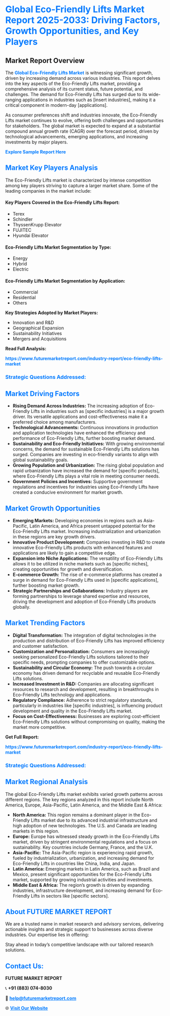<h1 style="color: #007BFF;">Global Eco-Friendly Lifts Market Report 2025-2033: Driving Factors, Growth Opportunities, and Key Players</h1>

<section id="overview">
<h2>Market Report Overview</h2>
<p>The <a href="https://www.futuremarketreport.com/industry-report/eco-friendly-lifts-market" style="color: #007BFF; text-decoration: none;"><strong>Global Eco-Friendly Lifts Market</strong></a> is witnessing significant growth, driven by increasing demand across various industries. This report delves into the key aspects of the Eco-Friendly Lifts market, providing a comprehensive analysis of its current status, future potential, and challenges. The demand for Eco-Friendly Lifts has surged due to its wide-ranging applications in industries such as [insert industries], making it a critical component in modern-day [applications].</p>
<p>As consumer preferences shift and industries innovate, the Eco-Friendly Lifts market continues to evolve, offering both challenges and opportunities for stakeholders. The global market is expected to expand at a substantial compound annual growth rate (CAGR) over the forecast period, driven by technological advancements, emerging applications, and increasing investments by major players.</p>
</section>

<section id="overview">
<p><a href="https://www.futuremarketreport.com/request-sample/reportId=29311" style="color: #007BFF; text-decoration: none;"><strong>Explore Sample Report Here</strong></a></p>
</section>

<section id="key-players">
<h2 style="color: #007BFF;">Market Key Players Analysis</h2>
<p>The Eco-Friendly Lifts market is characterized by intense competition among key players striving to capture a larger market share. Some of the leading companies in the market include:</p>
<h4>Key Players Covered in the Eco-Friendly Lifts Report:</h4>
<ul><li>Terex</li><li>Schindler</li><li>ThyssenKrupp Elevator</li><li>FUJITEC</li><li>Hyundai Elevator</li></ul>
<h4>Eco-Friendly Lifts Market Segmentation by Type:</h4>
<ul><li>Energy</li><li>Hybrid</li><li>Electric</li></ul>

<h4>Eco-Friendly Lifts Market Segmentation by Application:</h4>
<ul><li>Commercial</li><li>Residential</li><li>Others</li></ul>
<p><strong>Key Strategies Adopted by Market Players:</strong></p>
<ul>
<li>Innovation and R&D</li>
<li>Geographical Expansion</li>
<li>Sustainability Initiatives</li>
<li>Mergers and Acquisitions</li>
</ul>
</section>

<section>
<p><strong>Read Full Analysis: </strong></p><a href="https://www.futuremarketreport.com/industry-report/eco-friendly-lifts-market" style="color: #007BFF; text-decoration: none;"><strong>https://www.futuremarketreport.com/industry-report/eco-friendly-lifts-market</strong></a>
<h3 style="color: #007BFF;">Strategic Questions Addressed:</h3>
</section>

<section id="driving-factors">
<h2 style="color: #007BFF;">Market Driving Factors</h2>
<ul>
<li><strong>Rising Demand Across Industries:</strong> The increasing adoption of Eco-Friendly Lifts in industries such as [specific industries] is a major growth driver. Its versatile applications and cost-effectiveness make it a preferred choice among manufacturers.</li>
<li><strong>Technological Advancements:</strong> Continuous innovations in production and application technologies have enhanced the efficiency and performance of Eco-Friendly Lifts, further boosting market demand.</li>
<li><strong>Sustainability and Eco-Friendly Initiatives:</strong> With growing environmental concerns, the demand for sustainable Eco-Friendly Lifts solutions has surged. Companies are investing in eco-friendly variants to align with global sustainability goals.</li>
<li><strong>Growing Population and Urbanization:</strong> The rising global population and rapid urbanization have increased the demand for [specific products], where Eco-Friendly Lifts plays a vital role in meeting consumer needs.</li>
<li><strong>Government Policies and Incentives:</strong> Supportive government regulations and incentives for industries using Eco-Friendly Lifts have created a conducive environment for market growth.</li>
</ul>
</section>

<section id="growth-opportunities">
<h2 style="color: #007BFF;">Market Growth Opportunities</h2>
<ul>
<li><strong>Emerging Markets:</strong> Developing economies in regions such as Asia-Pacific, Latin America, and Africa present untapped potential for the Eco-Friendly Lifts market. Increasing industrialization and urbanization in these regions are key growth drivers.</li>
<li><strong>Innovative Product Development:</strong> Companies investing in R&D to create innovative Eco-Friendly Lifts products with enhanced features and applications are likely to gain a competitive edge.</li>
<li><strong>Expansion into Niche Applications:</strong> The versatility of Eco-Friendly Lifts allows it to be utilized in niche markets such as [specific niches], creating opportunities for growth and diversification.</li>
<li><strong>E-commerce Growth:</strong> The rise of e-commerce platforms has created a surge in demand for Eco-Friendly Lifts used in [specific applications], further boosting market growth.</li>
<li><strong>Strategic Partnerships and Collaborations:</strong> Industry players are forming partnerships to leverage shared expertise and resources, driving the development and adoption of Eco-Friendly Lifts products globally.</li>
</ul>
</section>

<section id="trending-factors">
<h2 style="color: #007BFF;">Market Trending Factors</h2>
<ul>
<li><strong>Digital Transformation:</strong> The integration of digital technologies in the production and distribution of Eco-Friendly Lifts has improved efficiency and customer satisfaction.</li>
<li><strong>Customization and Personalization:</strong> Consumers are increasingly seeking personalized Eco-Friendly Lifts solutions tailored to their specific needs, prompting companies to offer customizable options.</li>
<li><strong>Sustainability and Circular Economy:</strong> The push towards a circular economy has driven demand for recyclable and reusable Eco-Friendly Lifts solutions.</li>
<li><strong>Increased Investment in R&D:</strong> Companies are allocating significant resources to research and development, resulting in breakthroughs in Eco-Friendly Lifts technology and applications.</li>
<li><strong>Regulatory Compliance:</strong> Adherence to strict regulatory standards, particularly in industries like [specific industries], is influencing product development and quality in the Eco-Friendly Lifts market.</li>
<li><strong>Focus on Cost-Effectiveness:</strong> Businesses are exploring cost-efficient Eco-Friendly Lifts solutions without compromising on quality, making the market more competitive.</li>
</ul>
</section>

<section>
<p><strong>Get Full Report: </strong></p><a href="https://www.futuremarketreport.com/industry-report/eco-friendly-lifts-market" style="color: #007BFF; text-decoration: none;"><strong>https://www.futuremarketreport.com/industry-report/eco-friendly-lifts-market</strong></a>
<h3 style="color: #007BFF;">Strategic Questions Addressed:</h3>
</section>


<section id="regional-analysis">
<h2 style="color: #007BFF;">Market Regional Analysis</h2>
<p>The global Eco-Friendly Lifts market exhibits varied growth patterns across different regions. The key regions analyzed in this report include North America, Europe, Asia-Pacific, Latin America, and the Middle East & Africa:</p>
<ul>
<li><strong>North America:</strong> This region remains a dominant player in the Eco-Friendly Lifts market due to its advanced industrial infrastructure and high adoption of new technologies. The U.S. and Canada are leading markets in this region.</li>
<li><strong>Europe:</strong> Europe has witnessed steady growth in the Eco-Friendly Lifts market, driven by stringent environmental regulations and a focus on sustainability. Key countries include Germany, France, and the U.K.</li>
<li><strong>Asia-Pacific:</strong> The Asia-Pacific region is experiencing rapid growth, fueled by industrialization, urbanization, and increasing demand for Eco-Friendly Lifts in countries like China, India, and Japan.</li>
<li><strong>Latin America:</strong> Emerging markets in Latin America, such as Brazil and Mexico, present significant opportunities for the Eco-Friendly Lifts market, supported by growing industrial activities and investments.</li>
<li><strong>Middle East & Africa:</strong> The region’s growth is driven by expanding industries, infrastructure development, and increasing demand for Eco-Friendly Lifts in sectors like [specific sectors].</li>
</ul>
</section>

<footer>
<h2 style="color: #007BFF;">About FUTURE MARKET REPORT</h2>
<p>We are a trusted name in market research and advisory services, delivering actionable insights and strategic support to businesses across diverse industries. Our expertise lies in offering:</p>

<p>Stay ahead in today’s competitive landscape with our tailored research solutions.</p>

<h2 style="color: #007BFF;">Contact Us:</h2>
<p><strong>FUTURE MARKET REPORT</strong></p>
<p>📞 <strong>+91 (883) 074-8030</strong></p>
<p>📧 <strong><a href="mailto:help@futuremarketreport.com" style="color: #007BFF;">help@futuremarketreport.com</a></strong></p>
<p>🌐 <strong><a href="https://www.futuremarketreport.com/" style="color: #007BFF;">Visit Our Website</a></strong></p>
</footer>
